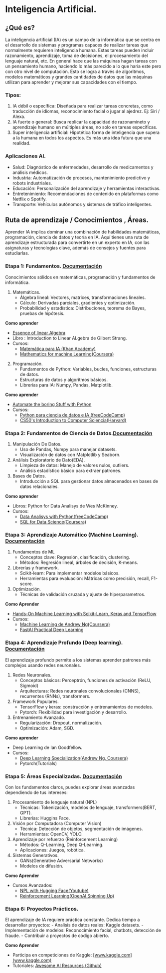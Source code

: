 # Inteligencia Artificial. 
## ¿Qué es?
La inteligencia artificial (IA) es un campo de la informática que se centra en el desarrollo de sistemas y programas capaces de realizar tareas que normalmente requieren inteligencia humana. Estas tareas pueden incluir razonamiento, aprendizaje, toma de decisiones, el procesamiento del lenguaje natural, etc. En general hace que las máquinas hagan tareas con un pensamiento humano, haciendo lo más parecido a lo que haría este pero con otro nivel de computación. 
Esto se logra a través de algoritmos, modelos matemáticos y grandes cantidades de datos que las máquinas utilizan para aprender y mejorar sus capacidades con el tiempo. 

### Tipos:
1. IA débil o específica: Diseñada para realizar tareas concretas, como traducción de idiomas, reconocimiento facial o jugar al ajedrez. Ej: Siri / Alexa.
2. IA fuerte o general: Busca replicar la capacidad de razonamineto y aprendizaje humano en múltiples áreas, no solo en tareas específicas. 
3. Super inteligencia artificial: Hipotética forma de inteligencia que supera a la humana en todos los aspectos. Es más una idea futura que una realidad. 

### Aplicaciones AI. 
- Salud: Diagnóstico de enfermedades, desarrollo de medicamentos y análisis médicos. 
- Industria: Automatización de procesos, mantenimiento predictivo y robots industriales. 
- Educación: Personalización del aprendizaje y herramientas interactivas. 
- Entretenimiento: Recomendaciones de contenido en plataformas como Netflix o Spotify. 
- Transporte: Vehículos autónomos y sistemas de tráfico inteligentes. 


## Ruta de aprendizaje / Conocimientos , Áreas. 
Aprender IA implica dominar una combinación de habilidades matemáticas, programación, ciencia de datos y teoría en IA. Aquí tienes una ruta de aprendizaje estructurada para convertirte en un experto en IA, con las asignaturas y tecnologías clave, además de consejos y fuentes para estudiarlas. 

### Etapa 1: Fundamentos. [Documentación](etapas/etapa1.md)
Conocimientos sólidos en matemáticas, programación y fundamentos de informática. 

1. Matemáticas. 
    - Álgebra lineal: Vectores, matrices, transformaciones lineales. 
    - Cálculo: Derivadas parciales, gradientes y optimización. 
    - Probabilidad y estadística: Distribuciones, teorema de Bayes, pruebas de hipótesis.

**Como aprender**
- [Essence of linear Algebra](https://www.youtube.com/watch?v=fNk_zzaMoSs)
- Libro : Introduction to Linear ALgebra de Gilbert Strang. 
- Cursos:
    - [Matemática para IA (Khan Academy)](https://www.khanacademy.org/)
    - [Mathematics for machine Learning(Coursera)](https://www.coursera.org/learn/mathematics-for-machine-learning)

2. Programación. 
    - Fundamentos de Python: Variables, bucles, funciones, estructuras de datos.
    - Estructuras de datos y algoritmos básicos. 
    - Librerías para IA: Numpy, Pandas, Matplotlib.

**Como aprender**
- [Automate the boring Stuff with Python](https://automatetheboringstuff.com/)
- Cursos:
    - [Python para ciencia de datos e IA (freeCodeCamp)](https://www.freecodecamp.org/)
    - [CS50's Introduction to Computer Sciencia(Harvard)](https://cs50.harvard.edu/x/)

### Etapa 2: Fundamentos de Ciencia de Datos.[Documentación](etapas/etapa2.md) 
1. Manipulación De Datos.
    - Uso de Pandas, Numpy para manejar datasets. 
    - Visualización de datos con Matplotlib y Seaborn. 
2. Análisis Exploratorio de Dato(EDA).
    - Limpieza de datos: Manejo de valores nulos, outliers. 
    - Análisis estadístico básico para extraer patrones. 
3. Bases de Datos. 
    - Introducción a SQL para gestionar datos almacenados en bases de datos relacionales. 

**Como aprender**
- Libros: Python for Data Analisys de Wes McKinney. 
- Cursos:
    - [Data Analisys with Python(freeCodeCamp)](https://www.freecodecamp.org/) 
    - [SQL for Data Science(Coursera)](https://www.coursera.org/learn/sql-for-data-science)


### Etapa 3: Aprendizaje Automático (Machine Learning). [Documentación](etapas/etapa3.md) 
1. Fundamentos de ML 
    - Conceptos clave: Regresión, clasificación, clustering. 
    - Métodos: Regresión lineal, árboles de decisión, K-means. 
2. Librerías y framework. 
    - Scikit-learn: Para implementar modelos básicos. 
    - Herramientas para evaluación: Mátricas como precisión, recall, F1-score. 
3. Optimización.
    - Técnicas de validación cruzada y ajuste de hiperparametros. 

**Como Aprender**
- [Hands-On Machine Learning with Scikit-Learn, Keras and TensorFlow](https://www.amazon.com/Hands-Machine-Learning-Scikit-Learn-TensorFlow/dp/1492032646)
- Cursos:
    - [Machine Learning de Andrew Ng(Coursera)](https://www.coursera.org/learn/machine-learning)
    - [FastAI Practical Deep Learning](https://course.fast.ai/)

### Etapa 4: Aprendizaje Profundo (Deep learning). [Documentación](etapas/etapa4.md) 
El aprendizaje profundo permite a los sistemas aprender patrones más complejos usando redes neuronales. 
1. Redes Neuronales. 
    - Conceptos básicos: Perceptrón, funciones de activación (ReLU, Sigmoid)
    - Arquitecturas: Redes neuronales convolucionales (CNNS), recurrentes (RNNs), transformers. 
2. Framework Populares. 
    - TensorFlow y keras: construcción y entrenamientos de modelos. 
    - Pytorch: Flexibilidad para investigación y desarrollo. 
3. Entrenamiento Avanzado. 
    - Regularización: Dropout, normalización. 
    - Optimización: Adam, SGD.

**Como aprender**
- Deep Learning de Ian Goodfellow. 
- Cursos:
    - [Deep Learning Specialization(Andrew Ng, Coursera)](https://www.coursera.org/specializations/deep-learning)
    - Pytorch(Tutorials)

### Etapa 5: Áreas Especializadas. [Documentación](etapas/etapa5.md) 
Con los fundamentos claros, puedes explorar áreas avanzadas dependiendo de tus intereses:
1. Procesamiento de lenguaje natural (NPL)
    - Técnicas: Tokenización, modelos de lenguaje, transformers(BERT, GPT). 
    - Librerías: Huggins Face. 
2. Visión por Computadora (Computer Vision)
    - Técnica: Detección de objetos, segmentación de imágenes. 
    - Herramientas: OpenCV, YOLO. 
3. Aprendizaje por refuerzo (Reinforcement Learning)
    - Métodos: Q-Learning, Deep Q-Learning. 
    - Aplicaciones: Juegos, robótica. 
4. Sistemas Generativos. 
    - GANs(Generative Adversarial Networks)
    - Modelos de difusión. 

**Como Aprender**
- Cursos Avanzados:
    - [NPL with Hugging Face(Youtube)](https://www.youtube.com/@huggingface)
    - [Reinforcement Learning(OpenAI Spinning Up)](https://spinningup.openai.com/)

### Etapa 6: Proyectos Prácticos. 
El aprendizaje de IA requiere práctica constante. Dedica tiempo a desarrollar proyectos:
    - Analisis de datos reales: Kaggle datasets. 
    - Implementación de modelos: Reconocimiento facial, chatbots, detección de fraude. 
    - Contribuir a proyectos de código abierto. 

**Como Aprender**
- Participa en competiciones de Kaggle: [www.kaggle.com](www.kaggle.com)
- Tutoriales: [Awesome AI Resources (Github)](https://github.com/search?q=awesome+ai)

